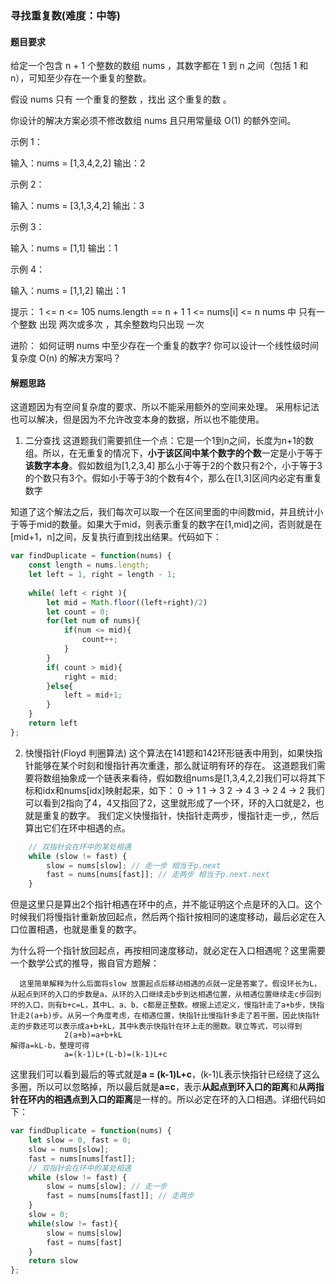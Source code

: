 ### 寻找重复数(难度：中等)

#### 题目要求

给定一个包含 n + 1 个整数的数组 nums ，其数字都在 1 到 n 之间（包括 1 和 n），可知至少存在一个重复的整数。

假设 nums 只有 一个重复的整数 ，找出 这个重复的数 。

你设计的解决方案必须不修改数组 nums 且只用常量级 O(1) 的额外空间。

示例 1：

输入：nums = [1,3,4,2,2]
输出：2

示例 2：

输入：nums = [3,1,3,4,2]
输出：3

示例 3：

输入：nums = [1,1]
输出：1

示例 4：

输入：nums = [1,1,2]
输出：1


提示：
1 <= n <= 105
nums.length == n + 1
1 <= nums[i] <= n
nums 中 只有一个整数 出现 两次或多次 ，其余整数均只出现 一次


进阶：
如何证明 nums 中至少存在一个重复的数字?
你可以设计一个线性级时间复杂度 O(n) 的解决方案吗？

#### 解题思路
这道题因为有空间复杂度的要求、所以不能采用额外的空间来处理。
采用标记法也可以解决，但是因为不允许改变本身的数据，所以也不能使用。

1. 二分查找
这道题我们需要抓住一个点：它是一个1到n之间，长度为n+1的数组。所以，在无重复的情况下，**小于该区间中某个数字的个数**一定是小于等于**该数字本身**。假如数组为[1,2,3,4] 那么小于等于2的个数只有2个，小于等于3的个数只有3个。假如小于等于3的个数有4个，那么在[1,3]区间内必定有重复数字

知道了这个解法之后，我们每次可以取一个在区间里面的中间数mid，并且统计小于等于mid的数量。如果大于mid，则表示重复的数字在[1,mid]之间，否则就是在[mid+1，n]之间，反复执行直到找出结果。代码如下：
```javascript
var findDuplicate = function(nums) {
    const length = nums.length;
    let left = 1, right = length - 1;
    
    while( left < right ){
        let mid = Math.floor((left+right)/2)
        let count = 0;
        for(let num of nums){
            if(num <= mid){
                count++;
            }
        }
        if( count > mid){
            right = mid;
        }else{
            left = mid+1;
        }
    }
    return left
};
```
2. 快慢指针(Floyd 判圈算法)
这个算法在141题和142环形链表中用到，如果快指针能够在某个时刻和慢指针再次重逢，那么就证明有环的存在。
这道题我们需要将数组抽象成一个链表来看待，假如数组nums是[1,3,4,2,2]我们可以将其下标和idx和nums[idx]映射起来，如下：
0 -> 1
1 -> 3
2 -> 4
3 -> 2
4 -> 2
我们可以看到2指向了4，4又指回了2，这里就形成了一个环，环的入口就是2，也就是重复的数字。
我们定义快慢指针，快指针走两步，慢指针走一步,，然后算出它们在环中相遇的点。
```JavaScript
    // 双指针会在环中的某处相遇
    while (slow != fast) {
        slow = nums[slow]; // 走一步 相当于p.next
        fast = nums[nums[fast]]; // 走两步 相当于p.next.next
    }
```
但是这里只是算出2个指针相遇在环中的点，并不能证明这个点是环的入口。这个时候我们将慢指针重新放回起点，然后两个指针按相同的速度移动，最后必定在入口位置相遇，也就是重复的数字。

为什么将一个指针放回起点，再按相同速度移动，就必定在入口相遇呢？这里需要一个数学公式的推导，搬自官方题解：
```
  这里简单解释为什么后面将slow 放置起点后移动相遇的点就一定是答案了。假设环长为L，从起点到环的入口的步数是a，从环的入口继续走b步到达相遇位置，从相遇位置继续走c步回到环的入口，则有b+c=L，其中L、a、b、c都是正整数。根据上述定义，慢指针走了a+b步，快指针走2(a+b)步。从另一个角度考虑，在相遇位置，快指针比慢指针多走了若干圈，因此快指针走的步数还可以表示成a+b+kL，其中k表示快指针在环上走的圈数。联立等式，可以得到
            2(a+b)=a+b+kL
解得a=kL-b，整理可得
			a=(k-1)L+(L-b)=(k-1)L+c
```
这里我们可以看到最后的等式就是**a = (k-1)L+c**，(k-1)L表示快指针已经绕了这么多圈，所以可以忽略掉，所以最后就是**a=c**，表示**从起点到环入口的距离**和**从两指针在环内的相遇点到入口的距离**是一样的。所以必定在环的入口相遇。详细代码如下：
```JavaScript
var findDuplicate = function(nums) {
    let slow = 0, fast = 0;
    slow = nums[slow];
    fast = nums[nums[fast]];
    // 双指针会在环中的某处相遇
    while (slow != fast) {
        slow = nums[slow]; // 走一步
        fast = nums[nums[fast]]; // 走两步
    }
    slow = 0;
    while(slow != fast){
        slow = nums[slow]
        fast = nums[fast]
    }
    return slow
};
```

